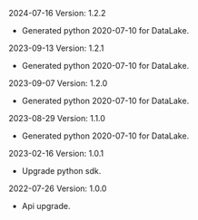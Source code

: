 2024-07-16 Version: 1.2.2
- Generated python 2020-07-10 for DataLake.

2023-09-13 Version: 1.2.1
- Generated python 2020-07-10 for DataLake.

2023-09-07 Version: 1.2.0
- Generated python 2020-07-10 for DataLake.

2023-08-29 Version: 1.1.0
- Generated python 2020-07-10 for DataLake.

2023-02-16 Version: 1.0.1
- Upgrade python sdk.

2022-07-26 Version: 1.0.0
- Api upgrade.

